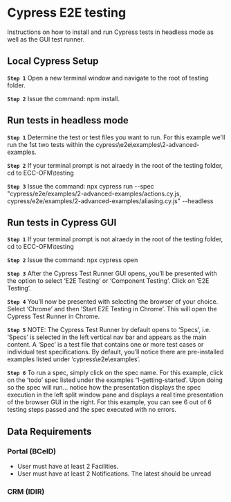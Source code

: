 # Cypress E2E testing

Instructions on how to install and run Cypress tests in headless mode as well as the GUI test runner.

## Local Cypress Setup

**`Step 1`** Open a new terminal window and navigate to the root of testing folder.

**`Step 2`** Issue the command: npm install.

## Run tests in headless mode

**`Step 1`** Determine the test or test files you want to run. For this example we'll run the 1st two tests within
the cypress\e2e\examples\2-advanced-examples.

**`Step 2`** If your terminal prompt is not alraedy in the root of the testing folder, cd to ECC-OFM\testing

**`Step 3`** Issue the command:
npx cypress run --spec "cypress/e2e/examples/2-advanced-examples/actions.cy.js, cypress/e2e/examples/2-advanced-examples/aliasing.cy.js" --headless

## Run tests in Cypress GUI

**`Step 1`** If your terminal prompt is not alraedy in the root of the testing folder, cd to ECC-OFM\testing

**`Step 2`** Issue the command:
npx cypress open

**`Step 3`** After the Cypress Test Runner GUI opens, you’ll be presented with the option to select ‘E2E Testing’ or ‘Component Testing’. Click on ‘E2E Testing’.

**`Step 4`** You’ll now be presented with selecting the browser of your choice. Select ‘Chrome’ and then ‘Start E2E Testing in Chrome’. This will open the Cypress Test Runner in Chrome.

**`Step 5`** NOTE: The Cypress Test Runner by default opens to ‘Specs’, i.e. ‘Specs’ is selected in the left vertical nav bar and appears as the main content. A ‘Spec’ is a test file that contains one or more test cases or individual test specifications. By default, you’ll notice there are pre-installed examples listed under ‘cypress\e2e\examples’.

**`Step 6`** To run a spec, simply click on the spec name. For this example, click on the ‘todo’ spec listed under the examples ‘1-getting-started’. Upon doing so the spec will run… notice how the presentation displays the spec execution in the left split window pane and displays a real time presentation of the browser GUI in the right. For this example, you can see 6 out of 6 testing steps passed and the spec executed with no errors.

## Data Requirements

### Portal (BCeID)

- User must have at least 2 Facilities.
- User must have at least 2 Notifications. The latest should be unread

### CRM (IDIR)
